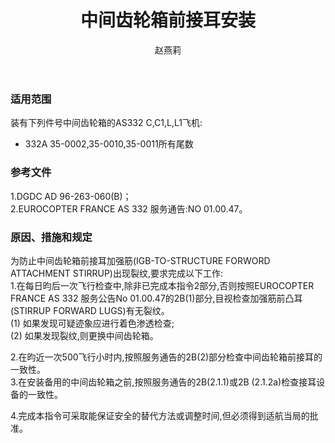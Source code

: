 ﻿---
amendno: 39-1787  
cadno: CAD1996-A332-05  
title: 中间齿轮箱前接耳安装  
publishdate: 1996-12-05  
effdate: 1996-12-05  
acmodels: ["A332"]  
tags: []  
engs: []  
pns: ["35-0002","35-0010","35-0011"]  
mfrs: ["欧洲直升机公司"]  
admins: 中南管理局  
author: 赵燕莉  
---
  
### 适用范围  
装有下列件号中间齿轮箱的AS332 C,C1,L,L1飞机:
- 332A 35-0002,35-0010,35-0011所有尾数  
  
<!--more-->  
### 参考文件  
  1.DGDC AD 96-263-060(B)；  
  2.EUROCOPTER FRANCE AS 332 服务通告:NO 01.00.47。  
  
### 原因、措施和规定  

  为防止中间齿轮箱前接耳加强筋(IGB-TO-STRUCTURE FORWORD ATTACHMENT STIRRUP)出现裂纹,要求完成以下工作:  
  1.在每日昀后一次飞行检查中,除非已完成本指令2部分,否则按照EUROCOPTER FRANCE AS 332 服务公告No 01.00.47的2B(1)部分,目视检查加强筋前凸耳(STIRRUP FORWARD LUGS)有无裂纹。  
(1) 如果发现可疑迹象应进行着色渗透检查;  
(2) 如果发现裂纹,则更换中间齿轮箱。  
  
  2.在昀近一次500飞行小时内,按照服务通告的2B(2)部分检查中间齿轮箱前接耳的一致性。  
  3.在安装备用的中间齿轮箱之前,按照服务通告的2B(2.1.1)或2B (2.1.2a)检查接耳设备的一致性。  
  
  4.完成本指令可采取能保证安全的替代方法或调整时间,但必须得到适航当局的批准。  
